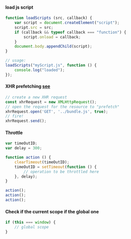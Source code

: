 #### load js script

```js
function loadScripts (src, callback) {
    var script = document.createElement("script");
    script.src = src;
    if (callback && typeof callback === "function") {
        script.onload = callback;
    }
    document.body.appendChild(script);
}

// usage:
loadScripts("myScript.js", function () {
    console.log("loaded");
});
```

#### XHR prefetching [see](https://medium.com/dev-channel/a-netflix-web-performance-case-study-c0bcde26a9d9)

```js
// create a new XHR request
const xhrRequest = new XMLHttpRequest();
// open the request for the resource to "prefetch"
xhrRequest.open('GET', '../bundle.js', true);
// fire!
xhrRequest.send();
```


#### Throttle

```js
var timeOutID;
var delay = 300;

function action () {
    clearTimeout(timeOutID);    
    timeOutID = setTimeout(function () {
        // operation to be throttled here
    }, delay);
}

action();
action();
action();

```

#### Check if the current scope if the global one

```js
if (this === window) {
    // global scope
}
```